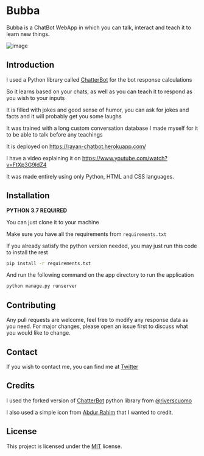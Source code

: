 # Bubba
Bubba is a ChatBot WebApp in which you can talk, interact and teach it to learn new things.


![image](https://user-images.githubusercontent.com/71903949/195985558-b346089c-8b39-4828-a94e-5999d548077c.png)

## Introduction
I used a Python library called [ChatterBot](https://github.com/gunthercox/ChatterBot) for the bot response calculations

So it learns based on your chats, as well as you can teach it to respond as you wish to your inputs

It is filled with jokes and good sense of humor, you can ask for jokes and facts and it will probably get you some laughs

It was trained with a long custom conversation database I made myself for it to be able to talk before any teachings

It is deployed on https://rayan-chatbot.herokuapp.com/

I have a video explaining it on https://www.youtube.com/watch?v=FtXp3G9IdZ4

It was made entirely using only Python, HTML and CSS languages.

## Installation
**PYTHON 3.7 REQUIRED**

You can just clone it to your machine

Make sure you have all the requirements from `requirements.txt`

If you already satisfy the python version needed, you may just run this code to install the rest
```bash
pip install -r requirements.txt
```

And run the following command on the app directory to run the application
```bash
python manage.py runserver
```

## Contributing
Any pull requests are welcome, feel free to modify any response data as you need. For major changes, please open an issue first to discuss what you would like to change.

## Contact
If you wish to contact me, you can find me at [Twitter](https://twitter.com/rayan6ms)

## Credits
I used the forked version of [ChatterBot](https://github.com/gunthercox/ChatterBot) python library from [@riverscuomo](https://github.com/riverscuomo/)

I also used a simple icon from [Abdur Rahim](https://dribbble.com/itworldbd) that I wanted to credit.

## License
This project is licensed under the [MIT](https://choosealicense.com/licenses/mit/) license.

